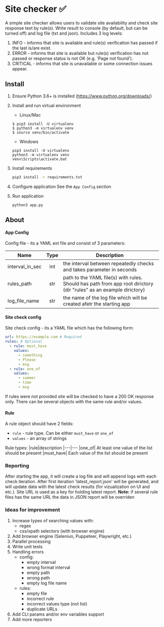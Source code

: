 # Site checker  ✅

A simple site checker allows users to validate site availability and check site response text by rule(s). 
Write result to console (by default, but can be turned off) and log file (txt and json). Includes 3 log levels:

1. INFO - informs that site is available and rule(s) verification has passed if the last is/are exist.
2. ERROR - informs that site is available but rule(s) verification has not passed or response status is not OK (e.g. 'Page not found').
3. CRITICAL - informs that site is unavailable or some connection issues appear.

## Install

1. Ensure Python 3.6+ is installed (https://www.python.org/downloads/)

2. Install and run virtual environment
    - Linux/Mac 
    ```shell
    $ pip3 install -U virtualenv
    $ python3 -m virtualenv venv
    $ source venv/bin/activate
    ```
    - Windows
    ```
    pip3 install -U virtualenv
    python3 -m virtualenv venv
    venv\Scripts\activate.bat
    ```

3. Install requirements

    ```bash
    pip3 install -r requirements.txt
    ```

4. Configure application
See the `App Config` section
5. Run application
    ```
    python3 app.py
    ```

## About

#### App Config
Config file - its a YAML ext file and consist of 3 parameters:

|Name|Type|Description|
|---|:---:|---|
|interval_in_sec|int|the interval between repeatedly checks and takes parameter in seconds|
|rules_path|str|path to the YAML file(s) with rules. Should has path from app root dirictory (dir "rules" as an example dirictory)
|log_file_name|str|the name of the log file which will be created afetr the starting app

#### Site check config
Site check config - its a YAML file which has the following form:

```yaml
url: https://example.com # Required
rules: # Optional
  - rule: must_have  
    values:
      - something    
      - Please       
      - msg         
  - rule: one_of 
    values:
      - summer    
      - time       
      - msg
```

If rules were not provided site will be checked to have a 200 OK response only.
There can be several objects with the same rule and/or values.

#### Rule
A rule object should have 2 fields:
- `rule` - rule type. Can be either `must_have` or `one_of`
- `values` - an array of strings

Rule types:
|rule|description
|---|---
|one_of| At least one value of the list should be present
|must_have| Each value of the list should be present


### Reporting
After starting the app, it will create a log file and will append logs with each check iteration.
After first iteration 'latest_report.json' will be generated, and will update data with the latest check results (for vizualization on UI and etc.). 
Site URL is used as a key for holding latest report.
**Note:** if several rule files has the same URL the data in JSON report will be overriden



### Ideas for improvement

1. Increase types of searching values with:
    - regex 
    - css/xpath selectors (with browser engine)
2. Add browser engine (Seleniun, Puppeteer, Playwright, etc.)
3. Parallel processing
4. Write unit tests
5. Handling errors
    - config:
        - empty interval
        - wrong format interval
        - empty path
        - wrong path
        - empty log file name
    - rules:
        - empty file
        - incorrect rule
        - incorrect values type (not list)
        - duplicate URLs
6. Add CLI params and/or env variables support
7. Add more reporters 